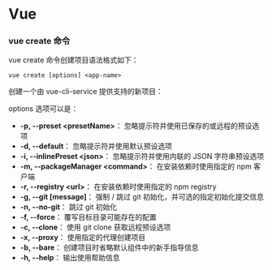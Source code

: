 # Vue

### vue create 命令

vue create 命令创建项目语法格式如下：

```
vue create [options] <app-name>
```

创建一个由 vue-cli-service 提供支持的新项目：

options 选项可以是：

* **-p, --preset \<presetName>**： 忽略提示符并使用已保存的或远程的预设选项
* **-d, --default**： 忽略提示符并使用默认预设选项
* **-i, --inlinePreset \<json>**： 忽略提示符并使用内联的 JSON 字符串预设选项
* **-m, --packageManager \<command>**： 在安装依赖时使用指定的 npm 客户端
* **-r, --registry \<url>**： 在安装依赖时使用指定的 npm registry
* **-g, --git \[message]**： 强制 / 跳过 git 初始化，并可选的指定初始化提交信息
* **-n, --no-git**： 跳过 git 初始化
* **-f, --force**： 覆写目标目录可能存在的配置
* **-c, --clone**： 使用 git clone 获取远程预设选项
* **-x, --proxy**： 使用指定的代理创建项目
* **-b, --bare**： 创建项目时省略默认组件中的新手指导信息
* **-h, --help**： 输出使用帮助信息
